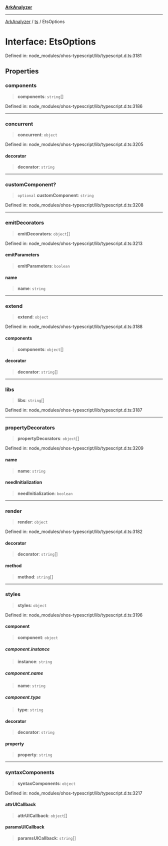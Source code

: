 [**ArkAnalyzer**](../../../../README.md)

***

[ArkAnalyzer](../../../../globals.md) / [ts](../README.md) / EtsOptions

# Interface: EtsOptions

Defined in: node\_modules/ohos-typescript/lib/typescript.d.ts:3181

## Properties

### components

> **components**: `string`[]

Defined in: node\_modules/ohos-typescript/lib/typescript.d.ts:3186

***

### concurrent

> **concurrent**: `object`

Defined in: node\_modules/ohos-typescript/lib/typescript.d.ts:3205

#### decorator

> **decorator**: `string`

***

### customComponent?

> `optional` **customComponent**: `string`

Defined in: node\_modules/ohos-typescript/lib/typescript.d.ts:3208

***

### emitDecorators

> **emitDecorators**: `object`[]

Defined in: node\_modules/ohos-typescript/lib/typescript.d.ts:3213

#### emitParameters

> **emitParameters**: `boolean`

#### name

> **name**: `string`

***

### extend

> **extend**: `object`

Defined in: node\_modules/ohos-typescript/lib/typescript.d.ts:3188

#### components

> **components**: `object`[]

#### decorator

> **decorator**: `string`[]

***

### libs

> **libs**: `string`[]

Defined in: node\_modules/ohos-typescript/lib/typescript.d.ts:3187

***

### propertyDecorators

> **propertyDecorators**: `object`[]

Defined in: node\_modules/ohos-typescript/lib/typescript.d.ts:3209

#### name

> **name**: `string`

#### needInitialization

> **needInitialization**: `boolean`

***

### render

> **render**: `object`

Defined in: node\_modules/ohos-typescript/lib/typescript.d.ts:3182

#### decorator

> **decorator**: `string`[]

#### method

> **method**: `string`[]

***

### styles

> **styles**: `object`

Defined in: node\_modules/ohos-typescript/lib/typescript.d.ts:3196

#### component

> **component**: `object`

##### component.instance

> **instance**: `string`

##### component.name

> **name**: `string`

##### component.type

> **type**: `string`

#### decorator

> **decorator**: `string`

#### property

> **property**: `string`

***

### syntaxComponents

> **syntaxComponents**: `object`

Defined in: node\_modules/ohos-typescript/lib/typescript.d.ts:3217

#### attrUICallback

> **attrUICallback**: `object`[]

#### paramsUICallback

> **paramsUICallback**: `string`[]
